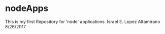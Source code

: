 # nodeApps
This is my first Repository for 'node' applications.
Israel E. Lopez Altamirano 8/26/2017
